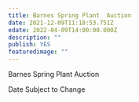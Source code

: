 ```yaml
---
title: Barnes Spring Plant  Auction
date: 2021-12-09T11:18:53.751Z
edate: 2022-04-09T14:00:00.000Z
description: ""
publish: YES
featuredimage: ""
---
```

Barnes Spring Plant Auction

Date Subject to Change